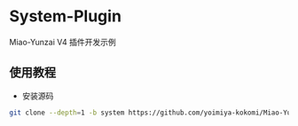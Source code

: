 # System-Plugin

Miao-Yunzai V4 插件开发示例

## 使用教程

- 安装源码

```sh
git clone --depth=1 -b system https://github.com/yoimiya-kokomi/Miao-Yunzai.git ./plugins/system-plugin
```

